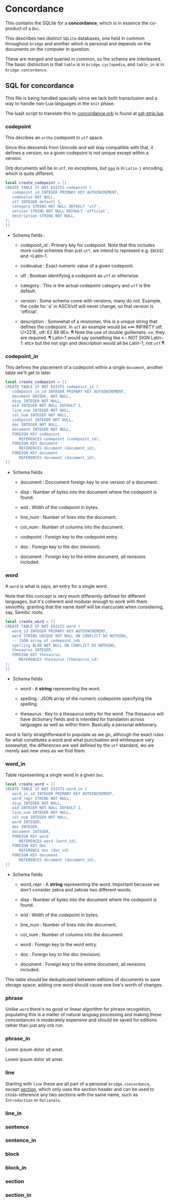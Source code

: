 # Concordance

  This contains the SQLite for a **concordance**, which is in essence the
co\-product of a `Doc`\.

This describes two distinct `SQLite` databases, one held in common throughout
`bridge` and another which is personal and depends on the documents on the
computer in question\.

These are merged and queried in common, so the schema are interleaved\.  The
basic distinction is that `table` is in `bridge.cyclopedia`, and `table_in`
is in `bridge.concordance`\.


## SQL for concordance

This file is being handled specially since we lack both transclusion and a way
to handle non\-Lua languages in the `knit` phase\.

The luajit script to translate this to [concordance.orb](~/concordance/concordance) is found at [sql-strip.lua](~~/etc/sql-strip.lua)\.

### codepoint

This decribes an `ortho` codepoint in `utf` space\.

Since this descends from Unicode and will stay compatible with that,
it defines a version, so a given codepoint is not unique except within a
version\.

Orb documents will be in `utf`, no exceptions, but `ggg` is in `Latin-1`
encoding, which is quite different\.

```lua
local create_codepoint = [[
CREATE TABLE IF NOT EXISTS codepoint (
   codepoint_id INTEGER PRIMARY KEY AUTOINCREMENT,
   codevalue NOT NULL,
   utf INTEGER default 1,
   category STRING NOT NULL DEFAULT 'utf',
   version STRING NOT NULL DEFAULT 'official',
   destription STRING NOT NULL,
);
]]
```


- Schema fields :

   - codepoint\_id :  Primary key for codepoint\.
       Note that this includes more code schemes than just
       `utf`, we intend to represent e\.g\. `EBCDIC` and =Latin\-1\.

   - codevalue    :  Exact numeric value of a given codepoint\.

   - utf          :  Boolean identifying a codepoint as `utf` or otherwise\.

   - category     :  This is the actual codepoint category and `utf` is the
       default\.

   - version      :  Some schema come with versions, many do not\. Example, the
       code for 'a' in ASCII/utf will never change, so that
       version is 'official'\.

   - description  :  Somewhat of a misnomer, this is a unique string that
       defines the codepoint\.  In `utf` an example would be
       «∞ INFINITY utf: U\+221E, utf: E2 88 9E»\. ¶
       Note the use of double guillemets: «»,
       they are required\. ¶
       Latin\-1 would say something like
       «¬ NOT SIGN Latin\-1: etc» but the not sign and
       description would all be Latin\-1, not `utf`\.¶

### codepoint\_in

This defines the placement of a codepoint within a single `document`, another
table we'll get to later\.

```lua
local create_codepoint = [[
CREATE TABLE IF NOT EXISTS codepoint_in (
   codepoint_in_id INTEGER PRIMARY KEY AUTOINCREMENT,
   document UNIQUE, NOT NULL,
   disp INTEGER NOT NULL,
   wid INTEGER NOT NULL DEFAULT 1,
   line_num INTEGER NOT NULL,
   col_num INTEGER NOT NULL,
   codepoint INTEGER NOT NULL,
   doc INTEGER NOT NULL,
   document INTEGER NOT NULL,
   FOREIGN KEY codepoint
      REFERENCES codepoint (codepoint_id),
   FOREIGN KEY document
      REFERENCES document (document_id),
   FOREIGN KEY document
      REFERENCES document (document_id),
]]
```


- Schema fields

   - document  :  Doccument foreign key to one version of a document\.

   - disp      :  Number of bytes into the document where the codepoint is
       found\.

   - wid       :  Width of the codepoint in bytes\.

   - line\_num  :  Number of lines into the document\.

   - col\_num   :  Number of columns into the document\.

   - codepoint :  Foreign key to the codepoint entry\.

   - doc       :  Foreign key to the doc \(revision\)\.

   - document  :  Foreign key to the entire document, all revisions included\.

### word

A `word` is what is says, an entry for a single word\.

Note that this concept is very much differently defined for different
languages, but it's coherent and modular enough to work with them smoothly,
granting that the name itself will be inaccurate when considering, say,
Semitic roots\.

```lua
local create_word = [[
CREATE TABLE IF NOT EXISTS word (
   word_id INTEGER PRIMARY KEY AUTOINCREMENT,
   word STRING UNIQUE NOT NULL ON CONFLICT DO NOTHING,
   -- JSON array of codepoint_ids
   spelling BLOB NOT NULL ON CONFLICT DO NOTHING,
   thesaurus INTEGER,
   FOREIGN KEY thesaurus
      REFERENCES thesaurus (thesaurus_id)
);
]]
```


- Schema fields

   - word : A **string** representing the word\.

   - spelling : JSON array of the numeric codepoints specifying the spelling\.

   - thesaurus :  Key to a thesaurus entry for the word\.
       The thesaurus will have dictionary fields and is intended
       for translation across languages as well as within them\.
       Basically a personal wiktionary\.


word is fairly straightforward to populate as we go, although the exact
rules for what constitutes a word and what punctuation and whitespace vary
somewhat, the differences are well defined by the `utf` standard, wo we merely
 aad new ones as we find them\.


### word\_in

Table representing a single word in a given `Doc`\.

```lua
local create_word = [[
CREATE TABLE IF NOT EXISTS word_in (
   word_in_id INTEGER PRIMARY KEY AUTOINCREMENT,
   word_repr STRING NOT NULL,
   disp INTEGER NOT NULL,
   wid INTEGER NOT NULL DEFAULT 1,
   line_num INTEGER NOT NULL,
   col_num INTEGER NOT NULL,
   word INTEGER,
   doc INTEGER,
   document INTEGER,
   FOREIGN KEY word
      REFERENCES word (word_id),
   FOREIGN KEY doc
      REFERENCE doc (doc_id)
   FOREIGN KEY document
      REFERENCES document (document_id),
]]
```


- Schema fields

   - word\_repr :  A **string** representing the word\.
       Important because we don't consider zebra and zebras two
       different words\.

   - disp      :  Number of bytes into the document where the codepoint is
       found\.

   - wid       :  Width of the codepoint in bytes\.

   - line\_num  :  Number of lines into the document\.

   - col\_num   :  Number of columns into the document\.

   - word      :  Foreign key to the word entry\.

   - doc       :  Foreign key to the doc \(revision\)\.

   - document  :  Foreign key to the entire document, all revisions included\.


This table should be deduplicated between editions of documents to save
storage space; adding one word should cause one line's worth of changes\.


### phrase

Unlike `word` there's no good or linear algorithm for phrase recognition,
populating this is a matter of natural languag processing and making these
concordances is moderately expensive and should be saved for editions rather
than just any orb run\.


### phrase\_in

Lorem ipsum dolor sit amet\.

Lorem ipsum dolor sit amet\.

### line

Starting with `line` these are all part of a personal `bridge.concordance`,
except [section](https://gitlab.com/special-circumstance/orb/-/blob/trunk/), which only uses the section header and can be
used to cross\-reference any two sections with the same name, such as
`Introduction` or `Rationale`\.

### line\_in

### sentence

### sentence\_in


### block


### block\_in

### section

### section\_in
